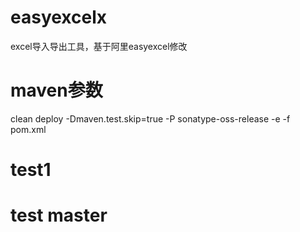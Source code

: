 # easyexcelx
excel导入导出工具，基于阿里easyexcel修改

# maven参数
clean deploy -Dmaven.test.skip=true -P sonatype-oss-release -e -f pom.xml

# test1

# test master